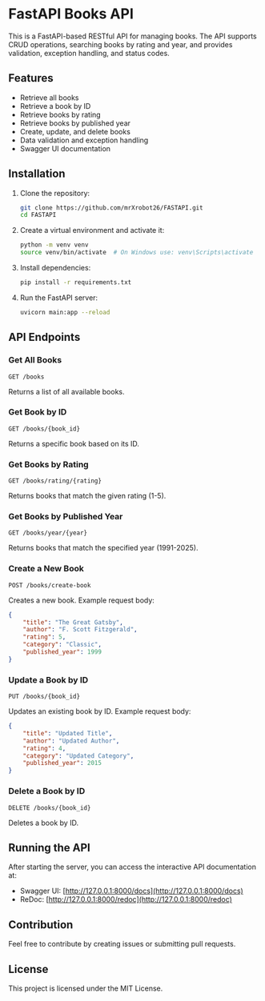 # FastAPI Books API

This is a FastAPI-based RESTful API for managing books. The API supports CRUD operations, searching books by rating and year, and provides validation, exception handling, and status codes.

## Features
- Retrieve all books
- Retrieve a book by ID
- Retrieve books by rating
- Retrieve books by published year
- Create, update, and delete books
- Data validation and exception handling
- Swagger UI documentation

## Installation

1. Clone the repository:
   ```bash
   git clone https://github.com/mrXrobot26/FASTAPI.git
   cd FASTAPI
   ```
2. Create a virtual environment and activate it:
   ```bash
   python -m venv venv
   source venv/bin/activate  # On Windows use: venv\Scripts\activate
   ```
3. Install dependencies:
   ```bash
   pip install -r requirements.txt
   ```
4. Run the FastAPI server:
   ```bash
   uvicorn main:app --reload
   ```

## API Endpoints

### Get All Books
```http
GET /books
```
Returns a list of all available books.

### Get Book by ID
```http
GET /books/{book_id}
```
Returns a specific book based on its ID.

### Get Books by Rating
```http
GET /books/rating/{rating}
```
Returns books that match the given rating (1-5).

### Get Books by Published Year
```http
GET /books/year/{year}
```
Returns books that match the specified year (1991-2025).

### Create a New Book
```http
POST /books/create-book
```
Creates a new book. Example request body:
```json
{
    "title": "The Great Gatsby",
    "author": "F. Scott Fitzgerald",
    "rating": 5,
    "category": "Classic",
    "published_year": 1999
}
```

### Update a Book by ID
```http
PUT /books/{book_id}
```
Updates an existing book by ID. Example request body:
```json
{
    "title": "Updated Title",
    "author": "Updated Author",
    "rating": 4,
    "category": "Updated Category",
    "published_year": 2015
}
```

### Delete a Book by ID
```http
DELETE /books/{book_id}
```
Deletes a book by ID.

## Running the API
After starting the server, you can access the interactive API documentation at:
- Swagger UI: [http://127.0.0.1:8000/docs](http://127.0.0.1:8000/docs)
- ReDoc: [http://127.0.0.1:8000/redoc](http://127.0.0.1:8000/redoc)

## Contribution
Feel free to contribute by creating issues or submitting pull requests.

## License
This project is licensed under the MIT License.

